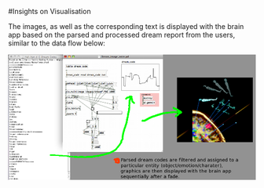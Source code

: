 #Insights on Visualisation

The images, as well as the corresponding text is displayed with the brain app based on the parsed and processed dream report from the users, similar to the data flow below:

![Visualization](../project_images/Dreamsprawler_Visualisation.png?raw=true "Vizualisation")



